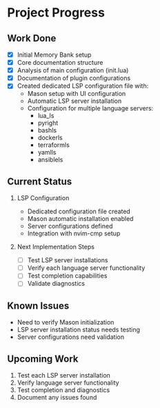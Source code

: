# Project Progress

## Work Done
- [x] Initial Memory Bank setup
- [x] Core documentation structure
- [x] Analysis of main configuration (init.lua)
- [x] Documentation of plugin configurations
- [x] Created dedicated LSP configuration file with:
  - Mason setup with UI configuration
  - Automatic LSP server installation
  - Configuration for multiple language servers:
    - lua_ls
    - pyright
    - bashls
    - dockerls
    - terraformls
    - yamlls
    - ansiblels

## Current Status
1. LSP Configuration
   - Dedicated configuration file created
   - Mason automatic installation enabled
   - Server configurations defined
   - Integration with nvim-cmp setup

2. Next Implementation Steps
   - [ ] Test LSP server installations
   - [ ] Verify each language server functionality
   - [ ] Test completion capabilities
   - [ ] Validate diagnostics

## Known Issues
- Need to verify Mason initialization
- LSP server installation status needs testing
- Server configurations need validation

## Upcoming Work
1. Test each LSP server installation
2. Verify language server functionality
3. Test completion and diagnostics
4. Document any issues found
